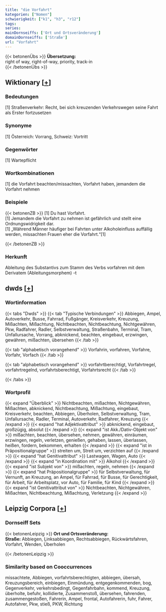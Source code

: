 ```yaml
---
title: "die Vorfahrt"
kategorien: ["Nomen"]
schwierigkeit: ["k1", "h3", "r12"]
tags:
series:
mainDornseiffs: ['Ort und Ortsveränderung']
domainDornseiffs: ['Straße']
url: "Vorfahrt"
---
```


{{< betonenÜbs >}}
**Übersetzung:**  
right of way, right-of-way, priority, track-in  
{{< /betonenÜbs >}}

## Wiktionary [[+](https://de.wiktionary.org/wiki/Vorfahrt)]

### Bedeutungen
[1] Straßenverkehr: Recht, bei sich kreuzenden Verkehrswegen seine Fahrt als Erster fortzusetzen  

### Synonyme
[1] Österreich: Vorrang, Schweiz: Vortritt  

### Gegenwörter
[1] Wartepflicht  

### Wortkombinationen
[1] die Vorfahrt beachten/missachten, Vorfahrt haben, jemandem die Vorfahrt nehmen  

### Beispiele
{{< betonenZB >}}
[1] Du hast Vorfahrt.  
[1] Jemandem die Vorfahrt zu nehmen ist gefährlich und stellt eine Ordnungswidrigkeit dar.  
[1] „Während Männer häufiger bei Fahrten unter Alkoholeinfluss auffällig werden, missachten Frauen eher die Vorfahrt.“[1]  

{{< /betonenZB >}}
### Herkunft
Ableitung des Substantivs zum Stamm des Verbs vorfahren mit dem Derivatem (Ableitungsmorphem) -t  



## dwds [[+](https://www.dwds.de/wb/Vorfahrt)]

### Wortinformation
{{< tabs "Dwds" >}}
{{< tab "Typische Verbindungen" >}}
Abbiegen, Ampel, Autoverkehr, Busse, Fahrrad, Fußgänger, Kreisverkehr, Kreuzung, Mißachten, Mißachtung, Nichtbeachten, Nichtbeachtung, Nichtgewähren, Pkw, Radfahrer, Radler, Selbstverwaltung, Straßenbahn, Terminal, Tram, Unfallursache, Vorrang, abknickend, beachten, eingebaut, erzwingen, gewähren, mißachten, übersehen
{{< /tab >}}

{{< tab "alphabetisch vorangehend" >}}
Vorfahrin, vorfahren, Vorfahre, Vorfahr, Vorfach
{{< /tab >}}

{{< tab "alphabetisch vorangehend" >}}
vorfahrtberechtigt, Vorfahrtregel, vorfahrtregelnd, vorfahrtsberechtigt, Vorfahrtsrecht
{{< /tab >}}

{{< /tabs >}}

### Wortprofil
{{< expand "Überblick" >}} Nichtbeachten, mißachten, Nichtgewähren, Mißachten, abknickend, Nichtbeachtung, Mißachtung, eingebaut, Kreisverkehr, beachten, Abbiegen, Überholen, Selbstverwaltung, Tram, Unfallursache, Radler, Terminal, Autoverkehr, Radfahrer, Kreuzung {{< /expand >}}
{{< expand "hat Adjektivattribut" >}} abknickend, eingebaut, großzügig, absolut {{< /expand >}}
{{< expand "ist Akk./Dativ-Objekt von" >}} mißachten, beachten, übersehen, nehmen, gewähren, einräumen, erzwingen, regeln, verletzen, genießen, gehaben, lassen, überlassen, heißen, fordern, bekommen, erhalten {{< /expand >}}
{{< expand "ist in Präpositionalgruppe" >}} streiten um, Streit um, verzichten auf {{< /expand >}}
{{< expand "hat Genitivattribut" >}} Lastwagen, Wagen, Auto {{< /expand >}}
{{< expand "in Koordination mit" >}} Alkohol {{< /expand >}}
{{< expand "ist Subjekt von" >}} mißachten, regeln, nehmen {{< /expand >}}
{{< expand "hat Präpositionalgruppe" >}} für Selbstverwaltung, für Vernunft, an Kreuzung, an Ampel, für Fahrrad, für Busse, für Gerechtigkeit, für Arbeit, für Arbeitsplatz, vor Auto, für Familie, für Kind {{< /expand >}}
{{< expand "ist Genitivattribut von" >}} Nichtbeachten, Nichtgewähren, Mißachten, Nichtbeachtung, Mißachtung, Verletzung {{< /expand >}}

## Leipzig Corpora [[+](https://corpora.uni-leipzig.de/en/res?word=Vorfahrt&corpusId=deu_newscrawl-public_2018)]

### Dornseiff Sets
{{< betonenLeipzig >}}
**Ort und Ortsveränderung:**  
**Straße:** Abbiegen, Linksabbiegen, Rechtsabbiegen, Rückwärtsfahren, Vorfahrt, Wenden, Überholen  

{{< /betonenLeipzig >}}

### Similarity based on Cooccurrences
missachtete, Abbiegen, vorfahrtsberechtigten, abbiegen, übersah, Kreuzungsbereich, einbiegen, Einmündung, entgegenkommenden, bog, Gegenverkehr, verkehrsbedingt, Gegenfahrbahn, kommend, Kreuzung, überholte, befuhr, kollidierte, Zusammenstoß, übersehen, fahrenden, zusammengestoßen, Fahrerin, Ampel, frontal, Autofahrerin, fuhr, Fahrer, Autofahrer, Pkw, stieß, PKW, Richtung

